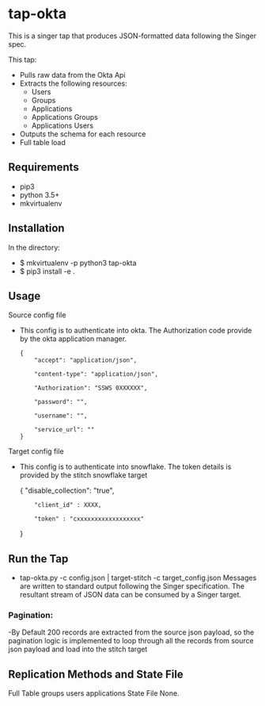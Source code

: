 # tap-okta
This is a singer tap that produces JSON-formatted data following the Singer spec.

This tap:
  - Pulls raw data from the Okta Api
  - Extracts the following resources: 
      - Users
      - Groups
      - Applications
      -	Applications Groups
      -	Applications Users
  - Outputs the schema for each resource
  - Full table load 
  
## Requirements
  - pip3
  - python 3.5+
  - mkvirtualenv
  
## Installation
In the directory:
  - $ mkvirtualenv -p python3 tap-okta
  - $ pip3 install -e .
  
## Usage
Source config file 
  - This config is to authenticate into okta. The Authorization code provide by the okta application manager.
  
        {
            "accept": "application/json",
            
            "content-type": "application/json",
            
            "Authorization": "SSWS 0XXXXXX",
            
            "password": "",
            
            "username": "",
             
            "service_url": ""
        }
Target config file
  - This config is to authenticate into snowflake. The token details is provided by the stitch snowflake target 
  
      {
            "disable_collection": "true",
          
            "client_id" : XXXX,
          
            "token" : "cxxxxxxxxxxxxxxxxxx"
      }
 
## Run the Tap
  - tap-okta.py -c config.json | target-stitch -c target_config.json
Messages are written to standard output following the Singer specification. The resultant stream of JSON data can be consumed by a Singer target.
### Pagination:
  -By Default 200 records are extracted from  the source json payload, so the pagination logic is implemented to loop through all the records from source json payload and load into the stitch target 
  
## Replication Methods and State File
  Full Table
    groups
    users
    applications
  State File
    None.






